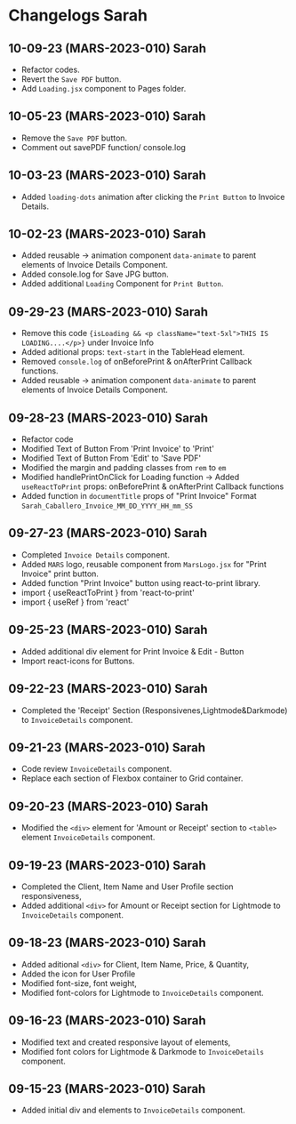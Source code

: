 # Changelogs Sarah

## 10-09-23 (MARS-2023-010) Sarah

-   Refactor codes.
-   Revert the `Save PDF` button.
-   Add `Loading.jsx` component to Pages folder.

## 10-05-23 (MARS-2023-010) Sarah

-   Remove the `Save PDF` button.
-   Comment out savePDF function/ console.log

## 10-03-23 (MARS-2023-010) Sarah

-   Added `loading-dots` animation after clicking the `Print Button` to Invoice Details.

## 10-02-23 (MARS-2023-010) Sarah

-   Added reusable -> animation component `data-animate` to parent elements of
    Invoice Details Component.
-   Added console.log for Save JPG button.
-   Added additional `Loading` Component for `Print Button`.

## 09-29-23 (MARS-2023-010) Sarah

-   Remove this code `{isLoading && <p className="text-5xl">THIS IS LOADING....</p>}`
    under Invoice Info
-   Added aditional props: `text-start` in the TableHead element.
-   Removed `console.log` of onBeforePrint & onAfterPrint Callback functions.
-   Added reusable -> animation component `data-animate` to parent elements
    of Invoice Details Component.

## 09-28-23 (MARS-2023-010) Sarah

-   Refactor code
-   Modified Text of Button From 'Print Invoice' to 'Print'
-   Modified Text of Button From 'Edit' to 'Save PDF'
-   Modified the margin and padding classes from `rem` to `em`
-   Modified handlePrintOnClick for Loading function -> Added `useReactToPrint`
    props: onBeforePrint & onAfterPrint Callback functions
-   Added function in `documentTitle` props of "Print Invoice" Format `Sarah_Caballero_Invoice_MM_DD_YYYY_HH_mm_SS`

## 09-27-23 (MARS-2023-010) Sarah

-   Completed `Invoice Details` component.
-   Added `MARS` logo, reusable component from `MarsLogo.jsx` for
    "Print Invoice" print button.
-   Added function "Print Invoice" button using react-to-print library.
-   import { useReactToPrint } from 'react-to-print'
-   import { useRef } from 'react'

## 09-25-23 (MARS-2023-010) Sarah

-   Added additional div element for Print Invoice & Edit - Button
-   Import react-icons for Buttons.

## 09-22-23 (MARS-2023-010) Sarah

-   Completed the 'Receipt' Section (Responsivenes,Lightmode&Darkmode)
    to `InvoiceDetails` component.

## 09-21-23 (MARS-2023-010) Sarah

-   Code review `InvoiceDetails` component.
-   Replace each section of Flexbox container to Grid container.

## 09-20-23 (MARS-2023-010) Sarah

-   Modified the `<div>` element for 'Amount or Receipt' section to `<table>`
    element `InvoiceDetails` component.

## 09-19-23 (MARS-2023-010) Sarah

-   Completed the Client, Item Name and User Profile section responsiveness,
-   Added additional `<div>` for Amount or Receipt section for
    Lightmode to `InvoiceDetails` component.

## 09-18-23 (MARS-2023-010) Sarah

-   Added aditional `<div>` for Client, Item Name, Price, & Quantity,
-   Added the icon for User Profile
-   Modified font-size, font weight,
-   Modified font-colors for Lightmode to `InvoiceDetails` component.

## 09-16-23 (MARS-2023-010) Sarah

-   Modified text and created responsive layout of elements,
-   Modified font colors for Lightmode & Darkmode to `InvoiceDetails` component.

## 09-15-23 (MARS-2023-010) Sarah

-   Added initial div and elements to `InvoiceDetails` component.
